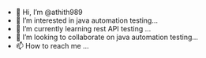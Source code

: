 - 👋 Hi, I’m @athith989
- 👀 I’m interested in java automation testing...
- 🌱 I’m currently learning rest API testing ...
- 💞️ I’m looking to collaborate on java automation testing...
- 📫 How to reach me ...

<!---
athith989/athith989 is a ✨ special ✨ repository because its `README.md` (this file) appears on your GitHub profile.
You can click the Preview link to take a look at your changes.
--->
